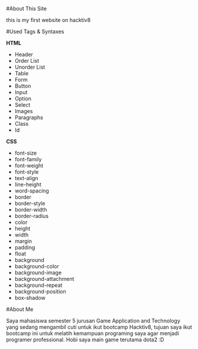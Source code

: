 #About This Site

this is my first website on hacktiv8

#Used Tags & Syntaxes

**HTML**
* Header
* Order List
* Unorder List
* Table
* Form
* Button
* Input
* Option
* Select
* Images
* Paragraphs
* Class
* Id

**CSS**
* font-size
* font-family
* font-weight
* font-style
* text-align
* line-height
* word-spacing
* border
* border-style
* border-width
* border-radius
* color
* height
* width
* margin
* padding
* float
* background
* background-color
* background-image
* background-attachment
* background-repeat
* background-position
* box-shadow

#About Me

Saya mahasiswa semester 5 jurusan Game Application and Technology yang sedang mengambil cuti untuk ikut bootcamp Hacktiv8, tujuan saya ikut bootcamp ini untuk melatih kemampuan programing saya agar menjadi programer professional.
Hobi saya main game terutama dota2 :D
